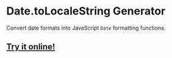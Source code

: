 # Date.toLocaleString Generator
Convert date formats into JavaScript <code>Date</code> formatting functions.

## **[Try it online!](https://lebster.xyz/projects/dateformatter)**
